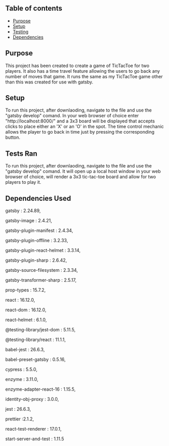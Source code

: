 ## Table of contents
* [Purpose](#Purpose)
* [Setup](#setup)
* [Testing](#testing)
* [Dependencies](#dependencies)

## Purpose
This project has been created to create a game of TicTacToe for two players.
It also has a time travel feature allowing the users to go back any number of moves that game.
It runs the same as my TicTacToe game other than this was created for use with gatsby.

## Setup
To run this project, after downlaoding, navigate to the file and use the "gatsby develop" comand.
In your web browser of choice enter "http://localhost:8000/" and a 3x3 board will be displayed that accepts clicks to place either an 'X' or an 'O' in the spot.
The time control mechanic allows the player to go back in time just by pressing the corresponding button.

## Tests Ran
To run this project, after downlaoding, navigate to the file and use the "gatsby develop" comand.
It will open up a local host window in your web browser of choice, will render a 3x3 tic-tac-toe board and allow for two players to play it.

## Dependencies Used
gatsby : 2.24.89,

gatsby-image : 2.4.21,

gatsby-plugin-manifest : 2.4.34,

gatsby-plugin-offline : 3.2.33,

gatsby-plugin-react-helmet : 3.3.14,

gatsby-plugin-sharp : 2.6.42,

gatsby-source-filesystem : 2.3.34,

gatsby-transformer-sharp : 2.5.17,

prop-types : 15.7.2,

react : 16.12.0,

react-dom : 16.12.0,

react-helmet : 6.1.0,

@testing-library/jest-dom : 5.11.5,

@testing-library/react : 11.1.1,

babel-jest : 26.6.3,

babel-preset-gatsby : 0.5.16,

cypress : 5.5.0,

enzyme : 3.11.0,

enzyme-adapter-react-16 : 1.15.5,

identity-obj-proxy : 3.0.0,

jest : 26.6.3,

prettier :2.1.2,

react-test-renderer : 17.0.1,

start-server-and-test : 1.11.5
